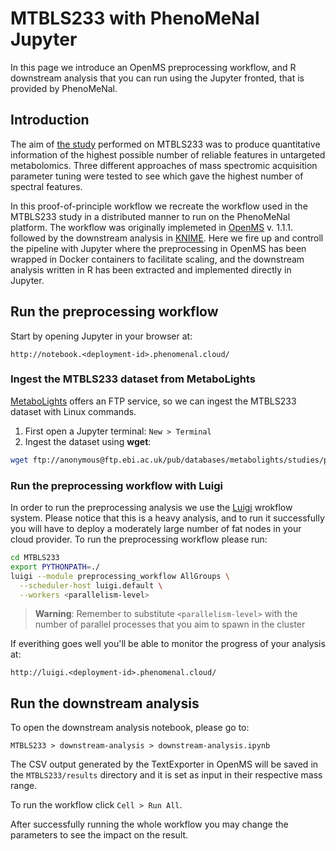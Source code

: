 # MTBLS233 with PhenoMeNal Jupyter
In this page we introduce an OpenMS preprocessing workflow, and R downstream analysis that you can run using the Jupyter fronted, that is provided by PhenoMeNal.

## Introduction
The aim of [the study](http://www.sciencedirect.com/science/article/pii/S000326701630647X) performed on MTBLS233 was to produce quantitative information of the highest possible number of reliable features in untargeted metabolomics. Three different approaches of mass spectromic acquisition parameter tuning were tested to see which gave the highest number of spectral features.

In this proof-of-principle workflow we recreate the workflow used in the MTBLS233 study in a distributed manner to run on the PhenoMeNal platform. The workflow was originally implemeted in [OpenMS](https://www.openms.de/) v. 1.1.1. followed by the downstream analysis in [KNIME](https://www.knime.org/). Here we fire up and controll the pipeline with Jupyter where the preprocessing in OpenMS has been wrapped in Docker containers to facilitate scaling, and the downstream analysis written in R has been extracted and implemented directly in Jupyter.

## Run the preprocessing workflow

Start by opening Jupyter in your browser at: 

`http://notebook.<deployment-id>.phenomenal.cloud/`

### Ingest the MTBLS233 dataset from MetaboLights

[MetaboLights](http://www.ebi.ac.uk/metabolights/) offers an FTP service, so we can ingest the MTBLS233 dataset with Linux commands. 

1. First open a Jupyter terminal: `New > Terminal`
2. Ingest the dataset using **wget**:

```bash
wget ftp://anonymous@ftp.ebi.ac.uk/pub/databases/metabolights/studies/public/MTBLS233/*.mzML -P MTBLS233/data/
```

### Run the preprocessing workflow with Luigi

In order to run the preprocessing analysis we use the [Luigi](https://github.com/spotify/luigi) wrokflow system. Please notice that this is a heavy analysis, and to run it successfully you will have to deploy a moderately large number of fat nodes in your cloud provider. To run the preprocessing workflow please run:

```bash
cd MTBLS233 
export PYTHONPATH=./ 
luigi --module preprocessing_workflow AllGroups \
  --scheduler-host luigi.default \
  --workers <parallelism-level>
```

> **Warning**: Remember to substitute `<parallelism-level>` with the number of parallel processes that you aim to spawn in the cluster

If everithing goes well you'll be able to monitor the progress of your analysis at:

`http://luigi.<deployment-id>.phenomenal.cloud/`

## Run the downstream analysis

To open the downstream analysis notebook, please go to: 

`MTBLS233 > downstream-analysis > downstream-analysis.ipynb` 

The CSV output generated by the TextExporter in OpenMS will be saved in the `MTBLS233/results` directory and it is set as input in their respective mass range.

To run the workflow click `Cell > Run All`.

After successfully running the whole workflow you may change the parameters to see the impact on the result.
